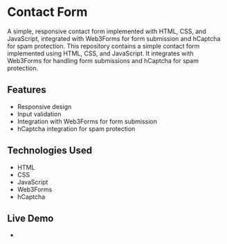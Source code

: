 # Contact Form

A simple, responsive contact form implemented with HTML, CSS, and JavaScript, integrated with Web3Forms for form submission and hCaptcha for spam protection.
This repository contains a simple contact form implemented using HTML, CSS, and JavaScript. It integrates with Web3Forms for handling form submissions and hCaptcha for spam protection.

## Features

- Responsive design
- Input validation
- Integration with Web3Forms for form submission
- hCaptcha integration for spam protection

## Technologies Used

- HTML
- CSS
- JavaScript
- Web3Forms
- hCaptcha

## Live Demo
- 